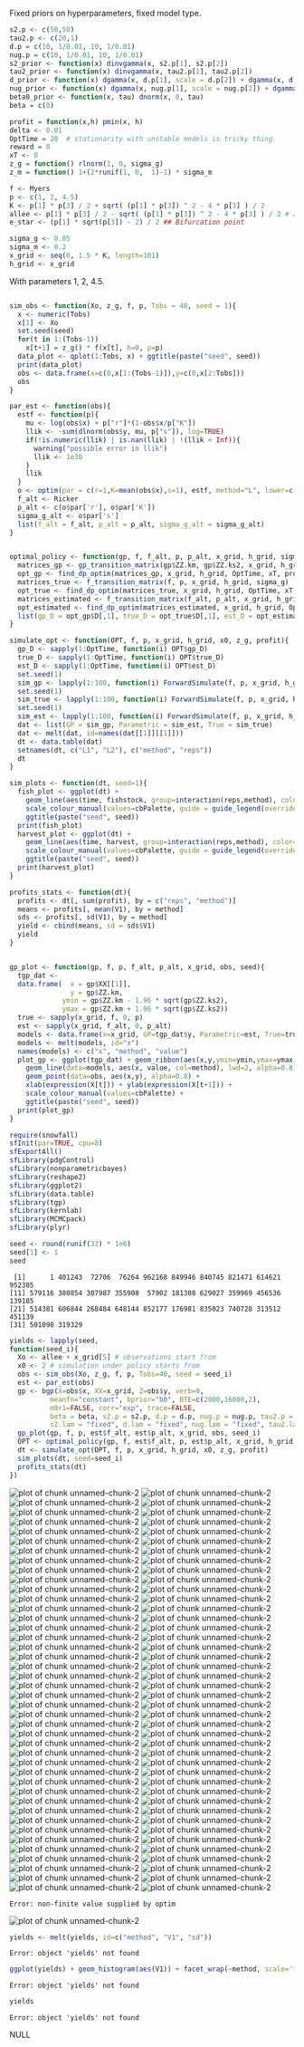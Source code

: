 









Fixed priors on hyperparameters, fixed model type.


```r
s2.p <- c(50,50)
tau2.p <- c(20,1)
d.p = c(10, 1/0.01, 10, 1/0.01)
nug.p = c(10, 1/0.01, 10, 1/0.01)
s2_prior <- function(x) dinvgamma(x, s2.p[1], s2.p[2])
tau2_prior <- function(x) dinvgamma(x, tau2.p[1], tau2.p[2])
d_prior <- function(x) dgamma(x, d.p[1], scale = d.p[2]) + dgamma(x, d.p[3], scale = d.p[4])
nug_prior <- function(x) dgamma(x, nug.p[1], scale = nug.p[2]) + dgamma(x, nug.p[3], scale = nug.p[4])
beta0_prior <- function(x, tau) dnorm(x, 0, tau)
beta = c(0)
```



```r
profit = function(x,h) pmin(x, h)
delta <- 0.01
OptTime = 20  # stationarity with unstable models is tricky thing
reward = 0
xT <- 0
z_g = function() rlnorm(1, 0, sigma_g)
z_m = function() 1+(2*runif(1, 0,  1)-1) * sigma_m
```




```r
f <- Myers
p <- c(1, 2, 4.5) 
K <- p[1] * p[3] / 2 + sqrt( (p[1] * p[3]) ^ 2 - 4 * p[3] ) / 2
allee <- p[1] * p[3] / 2 - sqrt( (p[1] * p[3]) ^ 2 - 4 * p[3] ) / 2 # allee threshold
e_star <- (p[1] * sqrt(p[3]) - 2) / 2 ## Bifurcation point 
```




```r
sigma_g <- 0.05
sigma_m <- 0.2
x_grid <- seq(0, 1.5 * K, length=101)
h_grid <- x_grid
```


With parameters 1, 2, 4.5. 


```r

sim_obs <- function(Xo, z_g, f, p, Tobs = 40, seed = 1){
  x <- numeric(Tobs)
  x[1] <- Xo
  set.seed(seed)
  for(t in 1:(Tobs-1))
    x[t+1] = z_g() * f(x[t], h=0, p=p)
  data_plot <- qplot(1:Tobs, x) + ggtitle(paste("seed", seed))
  print(data_plot)
  obs <- data.frame(x=c(0,x[1:(Tobs-1)]),y=c(0,x[2:Tobs]))
  obs
}

par_est <- function(obs){
  estf <- function(p){
    mu <- log(obs$x) + p["r"]*(1-obs$x/p["K"])
    llik <- -sum(dlnorm(obs$y, mu, p["s"]), log=TRUE)
    if(!is.numeric(llik) | is.nan(llik) | !(llik < Inf)){
      warning("possible error in llik")
      llik <- 1e30
    }
    llik
  }
  o <- optim(par = c(r=1,K=mean(obs$x),s=1), estf, method="L", lower=c(1e-3,1e-3,1e-3))
  f_alt <- Ricker
  p_alt <- c(o$par['r'], o$par['K'])
  sigma_g_alt <- o$par['s']
  list(f_alt = f_alt, p_alt = p_alt, sigma_g_alt = sigma_g_alt)
}


optimal_policy <- function(gp, f, f_alt, p, p_alt, x_grid, h_grid, sigma_g, sigma_g_alt, delta, xT, profit, reward, OptTime){
  matrices_gp <- gp_transition_matrix(gp$ZZ.km, gp$ZZ.ks2, x_grid, h_grid)
  opt_gp <- find_dp_optim(matrices_gp, x_grid, h_grid, OptTime, xT, profit, delta, reward=reward)
  matrices_true <- f_transition_matrix(f, p, x_grid, h_grid, sigma_g)
  opt_true <- find_dp_optim(matrices_true, x_grid, h_grid, OptTime, xT, profit, delta=delta, reward = reward)
  matrices_estimated <- f_transition_matrix(f_alt, p_alt, x_grid, h_grid, sigma_g_alt)
  opt_estimated <- find_dp_optim(matrices_estimated, x_grid, h_grid, OptTime, xT, profit, delta=delta, reward = reward)
  list(gp_D = opt_gp$D[,1], true_D = opt_true$D[,1], est_D = opt_estimated$D[,1])
}

simulate_opt <- function(OPT, f, p, x_grid, h_grid, x0, z_g, profit){
  gp_D <- sapply(1:OptTime, function(i) OPT$gp_D)
  true_D <- sapply(1:OptTime, function(i) OPT$true_D)
  est_D <- sapply(1:OptTime, function(i) OPT$est_D)
  set.seed(1)
  sim_gp <- lapply(1:100, function(i) ForwardSimulate(f, p, x_grid, h_grid, x0, gp_D, z_g, profit=profit))
  set.seed(1)
  sim_true <- lapply(1:100, function(i) ForwardSimulate(f, p, x_grid, h_grid, x0, true_D, z_g, profit=profit))
  set.seed(1)
  sim_est <- lapply(1:100, function(i) ForwardSimulate(f, p, x_grid, h_grid, x0, est_D, z_g, profit=profit))
  dat <- list(GP = sim_gp, Parametric = sim_est, True = sim_true)
  dat <- melt(dat, id=names(dat[[1]][[1]]))
  dt <- data.table(dat)
  setnames(dt, c("L1", "L2"), c("method", "reps")) 
  dt
}

sim_plots <- function(dt, seed=1){
  fish_plot <- ggplot(dt) + 
    geom_line(aes(time, fishstock, group=interaction(reps,method), color=method), alpha=.1) +
    scale_colour_manual(values=cbPalette, guide = guide_legend(override.aes = list(alpha = 1)))+
    ggtitle(paste("seed", seed))
  print(fish_plot)
  harvest_plot <- ggplot(dt) +
    geom_line(aes(time, harvest, group=interaction(reps,method), color=method), alpha=.1) +
    scale_colour_manual(values=cbPalette, guide = guide_legend(override.aes = list(alpha = 1))) +
    ggtitle(paste("seed", seed))
  print(harvest_plot)
}

profits_stats <- function(dt){
  profits <- dt[, sum(profit), by = c("reps", "method")]
  means <- profits[, mean(V1), by = method]
  sds <- profits[, sd(V1), by = method]
  yield <- cbind(means, sd = sds$V1)
  yield
}


gp_plot <- function(gp, f, p, f_alt, p_alt, x_grid, obs, seed){
  tgp_dat <- 
  data.frame(  x = gp$XX[[1]], 
               y = gp$ZZ.km, 
             ymin = gp$ZZ.km - 1.96 * sqrt(gp$ZZ.ks2), 
             ymax = gp$ZZ.km + 1.96 * sqrt(gp$ZZ.ks2))
  true <- sapply(x_grid, f, 0, p)
  est <- sapply(x_grid, f_alt, 0, p_alt)
  models <- data.frame(x=x_grid, GP=tgp_dat$y, Parametric=est, True=true)
  models <- melt(models, id="x")
  names(models) <- c("x", "method", "value")
  plot_gp <- ggplot(tgp_dat) + geom_ribbon(aes(x,y,ymin=ymin,ymax=ymax), fill="gray80") +
    geom_line(data=models, aes(x, value, col=method), lwd=2, alpha=0.8) + 
    geom_point(data=obs, aes(x,y), alpha=0.8) + 
    xlab(expression(X[t])) + ylab(expression(X[t+1])) +
    scale_colour_manual(values=cbPalette) +
    ggtitle(paste("seed", seed))
  print(plot_gp)
}
```







```r
require(snowfall)
sfInit(par=TRUE, cpu=8)
sfExportAll()
sfLibrary(pdgControl)
sfLibrary(nonparametricbayes)
sfLibrary(reshape2)
sfLibrary(ggplot2)
sfLibrary(data.table)
sfLibrary(tgp)
sfLibrary(kernlab)
sfLibrary(MCMCpack)
sfLibrary(plyr)
```




```r
seed <- round(runif(32) * 1e6)
seed[1] <- 1
seed
```

```
 [1]      1 401243  72706  76264 962168 849946 840745 821471 614621 952385
[11] 579116 380854 307987 355908  57902 181308 629027 359969 456536 139185
[21] 514381 606844 268484 648144 852177 176981 835023 740728 313512 451139
[31] 501098 319329
```

```r
yields <- lapply(seed, 
function(seed_i){
  Xo <- allee + x_grid[5] # observations start from
  x0 <- 2 # simulation under policy starts from
  obs <- sim_obs(Xo, z_g, f, p, Tobs=40, seed = seed_i)
  est <- par_est(obs)
  gp <- bgp(X=obs$x, XX=x_grid, Z=obs$y, verb=0,
          meanfn="constant", bprior="b0", BTE=c(2000,16000,2),
          m0r1=FALSE, corr="exp", trace=FALSE, 
          beta = beta, s2.p = s2.p, d.p = d.p, nug.p = nug.p, tau2.p = tau2.p,
          s2.lam = "fixed", d.lam = "fixed", nug.lam = "fixed", tau2.lam = "fixed")      
  gp_plot(gp, f, p, est$f_alt, est$p_alt, x_grid, obs, seed_i)
  OPT <- optimal_policy(gp, f, est$f_alt, p, est$p_alt, x_grid, h_grid, sigma_g, est$sigma_g_alt, delta, xT, profit, reward, OptTime)
  dt <- simulate_opt(OPT, f, p, x_grid, h_grid, x0, z_g, profit)
  sim_plots(dt, seed=seed_i)
  profits_stats(dt)
})
```

![plot of chunk unnamed-chunk-2](http://carlboettiger.info/assets/figures/2012-12-20-18-39-56-1130545ef6-unnamed-chunk-21.png) ![plot of chunk unnamed-chunk-2](http://carlboettiger.info/assets/figures/2012-12-20-18-39-56-1130545ef6-unnamed-chunk-22.png) ![plot of chunk unnamed-chunk-2](http://carlboettiger.info/assets/figures/2012-12-20-18-39-57-1130545ef6-unnamed-chunk-23.png) ![plot of chunk unnamed-chunk-2](http://carlboettiger.info/assets/figures/2012-12-20-18-39-58-1130545ef6-unnamed-chunk-24.png) ![plot of chunk unnamed-chunk-2](http://carlboettiger.info/assets/figures/2012-12-20-18-39-59-1130545ef6-unnamed-chunk-25.png) ![plot of chunk unnamed-chunk-2](http://carlboettiger.info/assets/figures/2012-12-20-18-40-05-1130545ef6-unnamed-chunk-26.png) ![plot of chunk unnamed-chunk-2](http://carlboettiger.info/assets/figures/2012-12-20-18-40-05-1130545ef6-unnamed-chunk-27.png) ![plot of chunk unnamed-chunk-2](http://carlboettiger.info/assets/figures/2012-12-20-18-40-06-1130545ef6-unnamed-chunk-28.png) ![plot of chunk unnamed-chunk-2](http://carlboettiger.info/assets/figures/2012-12-20-18-40-07-1130545ef6-unnamed-chunk-29.png) ![plot of chunk unnamed-chunk-2](http://carlboettiger.info/assets/figures/2012-12-20-18-40-07-1130545ef6-unnamed-chunk-210.png) ![plot of chunk unnamed-chunk-2](http://carlboettiger.info/assets/figures/2012-12-20-18-40-08-1130545ef6-unnamed-chunk-211.png) ![plot of chunk unnamed-chunk-2](http://carlboettiger.info/assets/figures/2012-12-20-18-40-09-1130545ef6-unnamed-chunk-212.png) ![plot of chunk unnamed-chunk-2](http://carlboettiger.info/assets/figures/2012-12-20-18-40-10-1130545ef6-unnamed-chunk-213.png) ![plot of chunk unnamed-chunk-2](http://carlboettiger.info/assets/figures/2012-12-20-18-40-10-1130545ef6-unnamed-chunk-214.png) ![plot of chunk unnamed-chunk-2](http://carlboettiger.info/assets/figures/2012-12-20-18-40-11-1130545ef6-unnamed-chunk-215.png) ![plot of chunk unnamed-chunk-2](http://carlboettiger.info/assets/figures/2012-12-20-18-40-12-1130545ef6-unnamed-chunk-216.png) ![plot of chunk unnamed-chunk-2](http://carlboettiger.info/assets/figures/2012-12-20-18-40-12-1130545ef6-unnamed-chunk-217.png) ![plot of chunk unnamed-chunk-2](http://carlboettiger.info/assets/figures/2012-12-20-18-40-13-1130545ef6-unnamed-chunk-218.png) ![plot of chunk unnamed-chunk-2](http://carlboettiger.info/assets/figures/2012-12-20-18-40-14-1130545ef6-unnamed-chunk-219.png) ![plot of chunk unnamed-chunk-2](http://carlboettiger.info/assets/figures/2012-12-20-18-40-15-1130545ef6-unnamed-chunk-220.png) ![plot of chunk unnamed-chunk-2](http://carlboettiger.info/assets/figures/2012-12-20-18-40-15-1130545ef6-unnamed-chunk-221.png) ![plot of chunk unnamed-chunk-2](http://carlboettiger.info/assets/figures/2012-12-20-18-40-21-1130545ef6-unnamed-chunk-222.png) ![plot of chunk unnamed-chunk-2](http://carlboettiger.info/assets/figures/2012-12-20-18-40-22-1130545ef6-unnamed-chunk-223.png) ![plot of chunk unnamed-chunk-2](http://carlboettiger.info/assets/figures/2012-12-20-18-40-22-1130545ef6-unnamed-chunk-224.png) ![plot of chunk unnamed-chunk-2](http://carlboettiger.info/assets/figures/2012-12-20-18-40-23-1130545ef6-unnamed-chunk-225.png) ![plot of chunk unnamed-chunk-2](http://carlboettiger.info/assets/figures/2012-12-20-18-40-24-1130545ef6-unnamed-chunk-226.png) ![plot of chunk unnamed-chunk-2](http://carlboettiger.info/assets/figures/2012-12-20-18-40-24-1130545ef6-unnamed-chunk-227.png) ![plot of chunk unnamed-chunk-2](http://carlboettiger.info/assets/figures/2012-12-20-18-40-25-1130545ef6-unnamed-chunk-228.png) ![plot of chunk unnamed-chunk-2](http://carlboettiger.info/assets/figures/2012-12-20-18-40-26-1130545ef6-unnamed-chunk-229.png) ![plot of chunk unnamed-chunk-2](http://carlboettiger.info/assets/figures/2012-12-20-18-40-26-1130545ef6-unnamed-chunk-230.png) ![plot of chunk unnamed-chunk-2](http://carlboettiger.info/assets/figures/2012-12-20-18-40-27-1130545ef6-unnamed-chunk-231.png) ![plot of chunk unnamed-chunk-2](http://carlboettiger.info/assets/figures/2012-12-20-18-40-28-1130545ef6-unnamed-chunk-232.png) ![plot of chunk unnamed-chunk-2](http://carlboettiger.info/assets/figures/2012-12-20-18-40-28-1130545ef6-unnamed-chunk-233.png) ![plot of chunk unnamed-chunk-2](http://carlboettiger.info/assets/figures/2012-12-20-18-40-29-1130545ef6-unnamed-chunk-234.png) ![plot of chunk unnamed-chunk-2](http://carlboettiger.info/assets/figures/2012-12-20-18-40-30-1130545ef6-unnamed-chunk-235.png) ![plot of chunk unnamed-chunk-2](http://carlboettiger.info/assets/figures/2012-12-20-18-40-36-1130545ef6-unnamed-chunk-236.png) ![plot of chunk unnamed-chunk-2](http://carlboettiger.info/assets/figures/2012-12-20-18-40-36-1130545ef6-unnamed-chunk-237.png) ![plot of chunk unnamed-chunk-2](http://carlboettiger.info/assets/figures/2012-12-20-18-40-37-1130545ef6-unnamed-chunk-238.png) ![plot of chunk unnamed-chunk-2](http://carlboettiger.info/assets/figures/2012-12-20-18-40-38-1130545ef6-unnamed-chunk-239.png) ![plot of chunk unnamed-chunk-2](http://carlboettiger.info/assets/figures/2012-12-20-18-40-38-1130545ef6-unnamed-chunk-240.png) ![plot of chunk unnamed-chunk-2](http://carlboettiger.info/assets/figures/2012-12-20-18-40-39-1130545ef6-unnamed-chunk-241.png) ![plot of chunk unnamed-chunk-2](http://carlboettiger.info/assets/figures/2012-12-20-18-40-40-1130545ef6-unnamed-chunk-242.png) ![plot of chunk unnamed-chunk-2](http://carlboettiger.info/assets/figures/2012-12-20-18-40-40-1130545ef6-unnamed-chunk-243.png) ![plot of chunk unnamed-chunk-2](http://carlboettiger.info/assets/figures/2012-12-20-18-40-41-1130545ef6-unnamed-chunk-244.png) ![plot of chunk unnamed-chunk-2](http://carlboettiger.info/assets/figures/2012-12-20-18-40-42-1130545ef6-unnamed-chunk-245.png) ![plot of chunk unnamed-chunk-2](http://carlboettiger.info/assets/figures/2012-12-20-18-40-42-1130545ef6-unnamed-chunk-246.png) ![plot of chunk unnamed-chunk-2](http://carlboettiger.info/assets/figures/2012-12-20-18-40-43-1130545ef6-unnamed-chunk-247.png) ![plot of chunk unnamed-chunk-2](http://carlboettiger.info/assets/figures/2012-12-20-18-40-44-1130545ef6-unnamed-chunk-248.png) ![plot of chunk unnamed-chunk-2](http://carlboettiger.info/assets/figures/2012-12-20-18-40-45-1130545ef6-unnamed-chunk-249.png) ![plot of chunk unnamed-chunk-2](http://carlboettiger.info/assets/figures/2012-12-20-18-40-50-1130545ef6-unnamed-chunk-250.png) ![plot of chunk unnamed-chunk-2](http://carlboettiger.info/assets/figures/2012-12-20-18-40-51-1130545ef6-unnamed-chunk-251.png) ![plot of chunk unnamed-chunk-2](http://carlboettiger.info/assets/figures/2012-12-20-18-40-52-1130545ef6-unnamed-chunk-252.png) ![plot of chunk unnamed-chunk-2](http://carlboettiger.info/assets/figures/2012-12-20-18-40-52-1130545ef6-unnamed-chunk-253.png) ![plot of chunk unnamed-chunk-2](http://carlboettiger.info/assets/figures/2012-12-20-18-40-53-1130545ef6-unnamed-chunk-254.png) ![plot of chunk unnamed-chunk-2](http://carlboettiger.info/assets/figures/2012-12-20-18-40-54-1130545ef6-unnamed-chunk-255.png) ![plot of chunk unnamed-chunk-2](http://carlboettiger.info/assets/figures/2012-12-20-18-40-55-1130545ef6-unnamed-chunk-256.png) ![plot of chunk unnamed-chunk-2](http://carlboettiger.info/assets/figures/2012-12-20-18-40-55-1130545ef6-unnamed-chunk-257.png) ![plot of chunk unnamed-chunk-2](http://carlboettiger.info/assets/figures/2012-12-20-18-40-56-1130545ef6-unnamed-chunk-258.png) ![plot of chunk unnamed-chunk-2](http://carlboettiger.info/assets/figures/2012-12-20-18-40-57-1130545ef6-unnamed-chunk-259.png) ![plot of chunk unnamed-chunk-2](http://carlboettiger.info/assets/figures/2012-12-20-18-40-57-1130545ef6-unnamed-chunk-260.png) ![plot of chunk unnamed-chunk-2](http://carlboettiger.info/assets/figures/2012-12-20-18-40-58-1130545ef6-unnamed-chunk-261.png) ![plot of chunk unnamed-chunk-2](http://carlboettiger.info/assets/figures/2012-12-20-18-40-59-1130545ef6-unnamed-chunk-262.png) ![plot of chunk unnamed-chunk-2](http://carlboettiger.info/assets/figures/2012-12-20-18-40-59-1130545ef6-unnamed-chunk-263.png) ![plot of chunk unnamed-chunk-2](http://carlboettiger.info/assets/figures/2012-12-20-18-41-00-1130545ef6-unnamed-chunk-264.png) ![plot of chunk unnamed-chunk-2](http://carlboettiger.info/assets/figures/2012-12-20-18-41-01-1130545ef6-unnamed-chunk-265.png) ![plot of chunk unnamed-chunk-2](http://carlboettiger.info/assets/figures/2012-12-20-18-41-01-1130545ef6-unnamed-chunk-266.png) ![plot of chunk unnamed-chunk-2](http://carlboettiger.info/assets/figures/2012-12-20-18-41-02-1130545ef6-unnamed-chunk-267.png) ![plot of chunk unnamed-chunk-2](http://carlboettiger.info/assets/figures/2012-12-20-18-41-03-1130545ef6-unnamed-chunk-268.png) ![plot of chunk unnamed-chunk-2](http://carlboettiger.info/assets/figures/2012-12-20-18-41-03-1130545ef6-unnamed-chunk-269.png) ![plot of chunk unnamed-chunk-2](http://carlboettiger.info/assets/figures/2012-12-20-18-41-04-1130545ef6-unnamed-chunk-270.png) ![plot of chunk unnamed-chunk-2](http://carlboettiger.info/assets/figures/2012-12-20-18-41-05-1130545ef6-unnamed-chunk-271.png) ![plot of chunk unnamed-chunk-2](http://carlboettiger.info/assets/figures/2012-12-20-18-41-06-1130545ef6-unnamed-chunk-272.png) ![plot of chunk unnamed-chunk-2](http://carlboettiger.info/assets/figures/2012-12-20-18-41-06-1130545ef6-unnamed-chunk-273.png) ![plot of chunk unnamed-chunk-2](http://carlboettiger.info/assets/figures/2012-12-20-18-41-07-1130545ef6-unnamed-chunk-274.png) ![plot of chunk unnamed-chunk-2](http://carlboettiger.info/assets/figures/2012-12-20-18-41-08-1130545ef6-unnamed-chunk-275.png) ![plot of chunk unnamed-chunk-2](http://carlboettiger.info/assets/figures/2012-12-20-18-41-08-1130545ef6-unnamed-chunk-276.png) ![plot of chunk unnamed-chunk-2](http://carlboettiger.info/assets/figures/2012-12-20-18-41-09-1130545ef6-unnamed-chunk-277.png) ![plot of chunk unnamed-chunk-2](http://carlboettiger.info/assets/figures/2012-12-20-18-41-10-1130545ef6-unnamed-chunk-278.png) ![plot of chunk unnamed-chunk-2](http://carlboettiger.info/assets/figures/2012-12-20-18-41-10-1130545ef6-unnamed-chunk-279.png) ![plot of chunk unnamed-chunk-2](http://carlboettiger.info/assets/figures/2012-12-20-18-41-11-1130545ef6-unnamed-chunk-280.png) ![plot of chunk unnamed-chunk-2](http://carlboettiger.info/assets/figures/2012-12-20-18-41-12-1130545ef6-unnamed-chunk-281.png) ![plot of chunk unnamed-chunk-2](http://carlboettiger.info/assets/figures/2012-12-20-18-41-12-1130545ef6-unnamed-chunk-282.png) ![plot of chunk unnamed-chunk-2](http://carlboettiger.info/assets/figures/2012-12-20-18-41-13-1130545ef6-unnamed-chunk-283.png) ![plot of chunk unnamed-chunk-2](http://carlboettiger.info/assets/figures/2012-12-20-18-41-14-1130545ef6-unnamed-chunk-284.png) 

```
Error: non-finite value supplied by optim
```

![plot of chunk unnamed-chunk-2](http://carlboettiger.info/assets/figures/2012-12-20-18-41-15-1130545ef6-unnamed-chunk-285.png) 



```r
yields <- melt(yields, id=c("method", "V1", "sd"))
```

```
Error: object 'yields' not found
```

```r
ggplot(yields) + geom_histogram(aes(V1)) + facet_wrap(~method, scale='free')
```

```
Error: object 'yields' not found
```

```r
yields
```

```
Error: object 'yields' not found
```




NULL

